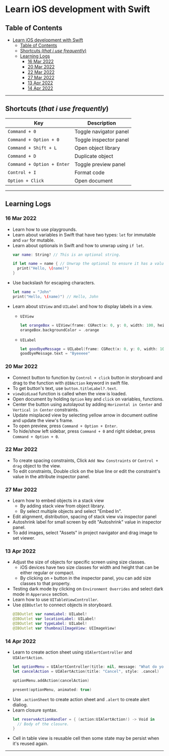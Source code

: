 # Learn iOS development with Swift

## Table of Contents
- [Learn iOS development with Swift](#learn-ios-development-with-swift)
  - [Table of Contents](#table-of-contents)
  - [Shortcuts (*that i use frequently*)](#shortcuts-that-i-use-frequently)
  - [Learning Logs](#learning-logs)
    - [16 Mar 2022](#16-mar-2022)
    - [20 Mar 2022](#20-mar-2022)
    - [22 Mar 2022](#22-mar-2022)
    - [27 Mar 2022](#27-mar-2022)
    - [13 Apr 2022](#13-apr-2022)
    - [14 Apr 2022](#14-apr-2022)

---

## Shortcuts (*that i use frequently*)
| Key                        | Description            |
| -------------------------- | ---------------------- |
| `Command + 0`              | Toggle navigator panel |
| `Command + Option + 0`     | Toggle inspector panel |
| `Command + Shift + L`      | Open object library    |
| `Command + D`              | Duplicate object       |
| `Command + Option + Enter` | Toggle preview panel   |
| `Control + I`              | Format code            |
| `Option + Click`           | Open document          |


---

## Learning Logs

### 16 Mar 2022
- Learn how to use playgrounds.
- Learn about variables in Swift that have two types: `let` for immutable and `var` for mutable.
- Learn about optionals in Swift and how to unwrap using `if let`.
  ```swift
  var name: String? // This is an optional string.

  if let name = name { // Unwrap the optional to ensure it has a value.
    print("Hello, \(name)")
  }
  ```
- Use backslash for escaping characters.
  ```swift
  let name = "John"
  print("Hello, \(name)") // Hello, John
  ```
- Learn about `UIView` and `UILabel` and how to display labels in a view.
  - `UIView`
    ```swift
    let orangeBox = UIView(frame: CGRect(x: 0, y: 0, width: 100, height: 100))
    orangeBox.backgroundColor = .orange
    ```

  - `UILabel`
    ```swift
    let goodbyeMessage = UILabel(frame: CGRect(x: 0, y: 0, width: 100, height: 100))
    goodbyeMessage.text = "Byeeeee"
    ```

### 20 Mar 2022
- Connect button to function by `Control + click` button in storyboard and drag to the function with `@IBAction` keyword in swift file.
- To get button's text, use `button.titleLabel?.text`.
- `viewDidLoad` function is called when the view is loaded.
- Open document by holding `Option` key and `click` on variables, functions.
- Center the button using autolayout by adding `Horizontal in Center` and `Vertical in Center` constraints.
- Update misplaced view by selecting yellow arrow in document outline and update the view's frame.
- To open preview, press `Command + Option + Enter`.
- To hide/show left sidebar, press `Command + 0` and right sidebar, press `Command + Option + 0`.

### 22 Mar 2022
- To create spacing constraints, Click `Add New Constraints` or `Control + drag` object to the view.
- To edit constraints, Double click on the blue line or edit the constraint's value in the attribute inspector panel.

### 27 Mar 2022
- Learn how to embed objects in a stack view
  - By adding stack view from object library.
  - By select multiple objects and select "Embed In".
- Edit alignment, distribution, spacing of stack view via inspector panel
- Autoshrink label for small screen by edit "Autoshrink" value in inspector panel.
- To add images, select "Assets" in project navigator and drag image to set viewer.

### 13 Apr 2022
- Adjust the size of objects for specific screen using size classes.
  - iOS devices have two size classes for width and height that can be either regular or compact.
  - By clicking on `+` button in the inspector panel, you can add size classes to that property.
- Testing dark mode by clicking on `Environment Overrides` and select dark mode in `Apperance` section.
- Learn how to use `UITableViewController`.
- Use `@IBOutlet` to connect objects in storyboard.
  ```swift
  @IBOutlet var nameLabel: UILabel!
  @IBOutlet var locationLabel: UILabel!
  @IBOutlet var typeLabel: UILabel!
  @IBOutlet var thumbnailImageView: UIImageView!
  ```

### 14 Apr 2022
- Learn to create action sheet using `UIAlertController` and `UIAlertAction`.
  ```swift
  let optionMenu = UIAlertController(title: nil, message: "What do you want to do?", preferredStyle: .actionSheet)
  let cancelAction = UIAlertAction(title: "Cancel", style: .cancel)

  optionMenu.addAction(cancelAction)

  present(optionMenu, animated: true)
  ```
- Use `.actionSheet` to create action sheet and `.alert` to create alert dialiog.
- Learn closure syntax.
  ```swift
  let reserveActionHandler = { (action:UIAlertAction!) -> Void in
    // Body of the closure.
  }
  ```
- Cell in table view is reusable cell then some state may be persist when it's reused again.

---
